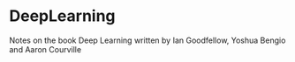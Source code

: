 # DeepLearning
Notes on the book Deep Learning written by Ian Goodfellow, Yoshua Bengio and Aaron Courville
